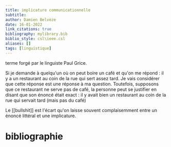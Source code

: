 ```yaml
---
title: implicature communicationnelle
subtitle:
author: Damien Belvèze
date: 16-01-2022
link_citations: true
bibliography: mylibrary.bib
biblio_style: csl\ieee.csl
aliases: []
tags: [linguistique]
---
```


terme forgé par le linguiste Paul Grice. 

Si je demande à quelqu'un où on peut boire un café et qu'on me répond : il y a un restaurant au coin de la rue qui sert assez tard. Je vais considérer que cette réponse est une réponse à ma question. 
Toutefois, supposons que ce restaurant ne serve pas de café, la personne peut se justifier en disant que son énoncé était exact : il y avait bien un restaurant au coin de la rue qui servait tard (mais pas du café)

Le [[bullshit]] est l'écart qu'on laisse souvent complaisemment entre un énoncé littéral et une implicature. 




# bibliographie

